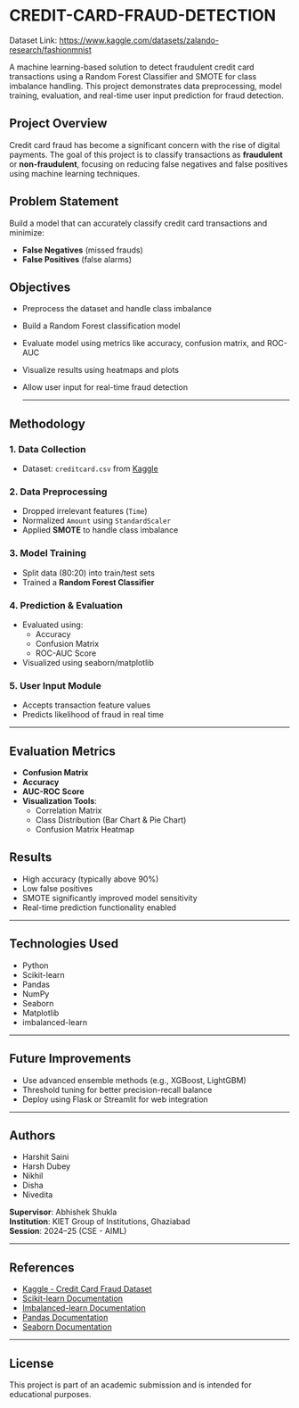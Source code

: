 # CREDIT-CARD-FRAUD-DETECTION
Dataset Link: https://www.kaggle.com/datasets/zalando-research/fashionmnist

A machine learning-based solution to detect fraudulent credit card transactions using a Random Forest Classifier and SMOTE for class imbalance handling. This project demonstrates data preprocessing, model training, evaluation, and real-time user input prediction for fraud detection.

## Project Overview

Credit card fraud has become a significant concern with the rise of digital payments. The goal of this project is to classify transactions as **fraudulent** or **non-fraudulent**, focusing on reducing false negatives and false positives using machine learning techniques.

## Problem Statement

Build a model that can accurately classify credit card transactions and minimize:
- **False Negatives** (missed frauds)
- **False Positives** (false alarms)

## Objectives

- Preprocess the dataset and handle class imbalance
- Build a Random Forest classification model
- Evaluate model using metrics like accuracy, confusion matrix, and ROC-AUC
- Visualize results using heatmaps and plots
- Allow user input for real-time fraud detection

  ---
  
## Methodology

### 1. **Data Collection**
- Dataset: `creditcard.csv` from [Kaggle](https://www.kaggle.com/datasets/mlg-ulb/creditcardfraud)

### 2. **Data Preprocessing**
- Dropped irrelevant features (`Time`)
- Normalized `Amount` using `StandardScaler`
- Applied **SMOTE** to handle class imbalance

### 3. **Model Training**
- Split data (80:20) into train/test sets
- Trained a **Random Forest Classifier**

### 4. **Prediction & Evaluation**
- Evaluated using:
  - Accuracy
  - Confusion Matrix
  - ROC-AUC Score
- Visualized using seaborn/matplotlib

### 5. **User Input Module**
- Accepts transaction feature values
- Predicts likelihood of fraud in real time
  
---

## Evaluation Metrics

- **Confusion Matrix**  
- **Accuracy**  
- **AUC-ROC Score**  
- **Visualization Tools**:
  - Correlation Matrix
  - Class Distribution (Bar Chart & Pie Chart)
  - Confusion Matrix Heatmap

## Results

- High accuracy (typically above 90%)
- Low false positives
- SMOTE significantly improved model sensitivity
- Real-time prediction functionality enabled

---

## Technologies Used

- Python
- Scikit-learn
- Pandas
- NumPy
- Seaborn
- Matplotlib
- imbalanced-learn

---
## Future Improvements

- Use advanced ensemble methods (e.g., XGBoost, LightGBM)
- Threshold tuning for better precision-recall balance
- Deploy using Flask or Streamlit for web integration

---

## Authors

- Harshit Saini  
- Harsh Dubey  
- Nikhil  
- Disha  
- Nivedita  

**Supervisor**: Abhishek Shukla  
**Institution**: KIET Group of Institutions, Ghaziabad  
**Session**: 2024–25 (CSE - AIML)

---

## References

- [Kaggle - Credit Card Fraud Dataset](https://www.kaggle.com/datasets/mlg-ulb/creditcardfraud)
- [Scikit-learn Documentation](https://scikit-learn.org/)
- [Imbalanced-learn Documentation](https://imbalanced-learn.org/)
- [Pandas Documentation](https://pandas.pydata.org/)
- [Seaborn Documentation](https://seaborn.pydata.org/)

---

## License

This project is part of an academic submission and is intended for educational purposes.
